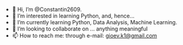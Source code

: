 - 👋 Hi, I’m @Constantin2609. 
- 👀 I’m interested in learning Python, and, hence... 
- 🌱 I’m currently learning Python, Data Analysis, Machine Learning.
- 👋 I’m looking to collaborate on ... anything meaningful
- 📫 How to reach me: through e-mail: gioev.k1@gmail.com

<!---
Constantin2609/Constantin2609 is a ✨ special ✨ repository because its `README.md` (this file) appears on your GitHub profile.
You can click the Preview link to take a look at your changes.
--->
